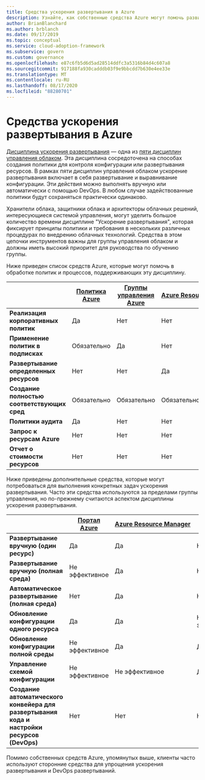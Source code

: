 ```yaml
---
title: Средства ускорения развертывания в Azure
description: Узнайте, как собственные средства Azure могут помочь развитым политикам и процессам, поддерживающим дисциплину ускорения развертывания.
author: BrianBlanchard
ms.author: brblanch
ms.date: 09/17/2019
ms.topic: conceptual
ms.service: cloud-adoption-framework
ms.subservice: govern
ms.custom: governance
ms.openlocfilehash: e87c6fb5d6d5ad28514ddfc3a5316b84d4c607a8
ms.sourcegitcommit: 917188fa930cadddb03f9e9bbcdd7b630e4ee33e
ms.translationtype: MT
ms.contentlocale: ru-RU
ms.lasthandoff: 08/17/2020
ms.locfileid: "88280701"
---
```

# <a name="deployment-acceleration-tools-in-azure"></a>Средства ускорения развертывания в Azure

[Дисциплина ускорения развертывания](./index.md) — одна из [пяти дисциплин управления облаком](../governance-disciplines.md). Эта дисциплина сосредоточена на способах создания политики для контроля конфигурации или развертывания ресурсов. В рамках пяти дисциплин управления облаком ускорение развертывания включает в себя развертывание и выравнивание конфигурации. Эти действия можно выполнять вручную или автоматически с помощью DevOps. В любом случае задействованные политики будут сохраняться практически одинаково.

Хранители облака, защитники облака и архитекторы облачных решений, интересующиеся системой управления, могут уделить большое количество времени дисциплине "Ускорение развертывания", которая фиксирует принципы политики и требования в нескольких различных процедурах по внедрению облачных технологий. Средства в этом цепочки инструментов важны для группы управления облаком и должны иметь высокий приоритет для руководства по обучению группы.

Ниже приведен список средств Azure, которые могут помочь в обработке политик и процессов, поддерживающих эту дисциплину.

|  | [Политика Azure](/azure/governance/policy/overview) | [Группы управления Azure](/azure/governance/management-groups) | [Azure Resource Manager](/azure/azure-resource-manager/management/overview) | [Azure Blueprints](/azure/governance/blueprints/overview) | [Граф ресурсов Azure](/azure/governance/resource-graph/overview) | [Управление затратами Azure](/azure/cost-management) |
|---------|---------|---------|---------|---------|---------|---------|
| **Реализация корпоративных политик**     | Да | Нет  | Нет  | Нет | Нет | Нет |
| **Применение политик в подписках**     | Обязательно | Да  | Нет  | Нет | Нет | Нет |
| **Развертывание определенных ресурсов**     | Нет | Нет  | Да  | Нет | Нет | Нет |
| **Создание полностью соответствующих сред**      | Обязательно | Обязательно  | Обязательно  | Да | Нет | Нет |
| **Политики аудита**      | Да | Нет  | Нет  | Нет | Нет | Нет |
| **Запрос к ресурсам Azure**      | Нет | Нет  | Нет  | Нет | Да | Нет |
| **Отчет о стоимости ресурсов**      | Нет | Нет  | Нет  | Нет | Нет | Да |

Ниже приведены дополнительные средства, которые могут потребоваться для выполнения конкретных задач ускорения развертывания. Часто эти средства используются за пределами группы управления, но по-прежнему считаются аспектом дисциплины ускорения развертывания.

|  | [Портал Azure](https://azure.microsoft.com/features/azure-portal)  | [Azure Resource Manager](/azure/azure-resource-manager/management/overview)  | [Политика Azure](/azure/governance/policy/overview) | [Azure DevOps](/azure/devops/user-guide/what-is-azure-devops) | [Azure Backup](/azure/backup/backup-overview) | [Azure Site Recovery](/azure/site-recovery/site-recovery-overview) |
|---------|---------|---------|---------|---------|---------|---------|
| **Развертывание вручную (один ресурс)**     | Да | Да  | Нет  | Не эффективное | Нет | Да |
| **Развертывание вручную (полная среда)**     | Не эффективное | Да | Нет  | Не эффективное | Нет | Да |
| **Автоматическое развертывание (полная среда)**     | Нет  | Да  | Нет  | Да  | Нет | Да |
| **Обновление конфигурации одного ресурса**     | Да | Да | Не эффективное | Не эффективное | Нет | Да, во время репликации |
| **Обновление конфигурации полной среды**     | Не эффективное | Да | Да | Да  | Нет | Да, во время репликации |
| **Управление схемой конфигурации**     | Не эффективное | Не эффективное | Да  | Да  | Нет | Да, во время репликации |
| **Создание автоматического конвейера для развертывания кода и настройки ресурсов (DevOps)**     | Нет | Нет | Нет | Да | Нет | Нет |

Помимо собственных средств Azure, упомянутых выше, клиенты часто используют сторонние средства для упрощения ускорения развертывания и DevOps развертываний.